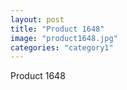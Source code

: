 ```yaml
---
layout: post
title: "Product 1648"
image: "product1648.jpg"
categories: "category1"
---
```

Product 1648
